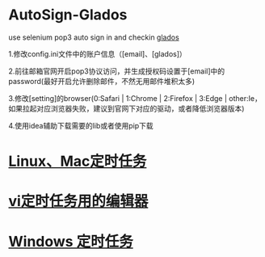 # AutoSign-Glados
use selenium pop3 auto sign in and checkin [glados](https://glados.space)

1.修改config.ini文件中的账户信息（[email]、[glados]）  

2.前往邮箱官网开启pop3协议访问，并生成授权码设置于[email]中的password(最好开启允许删除邮件，不然无用邮件堆积太多)  

3.修改[setting]的browser(0:Safari | 1:Chrome | 2:Firefox | 3:Edge | other:Ie，如果拉起对应浏览器失败，建议到官网下对应的驱动，或者降低浏览器版本) 

4.使用idea辅助下载需要的lib或者使用pip下载

# [Linux、Mac定时任务](https://www.runoob.com/linux/linux-comm-crontab.html)
# [vi定时任务用的编辑器](https://www.runoob.com/linux/linux-vim.html)
# [Windows 定时任务](https://blog.csdn.net/u012849872/article/details/82719372)
